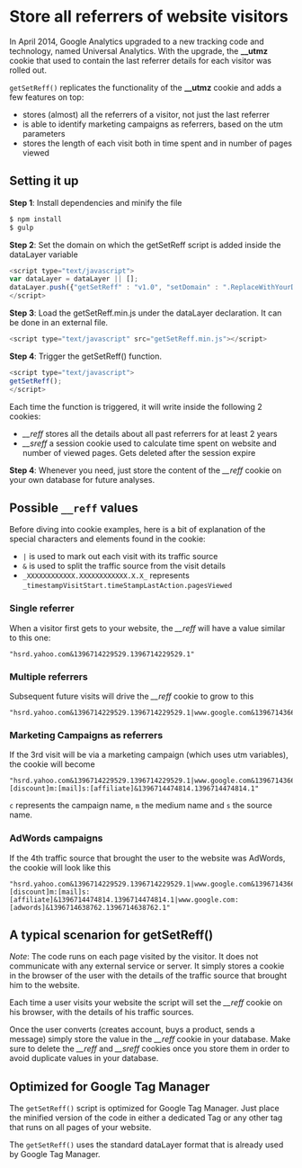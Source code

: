 Store all referrers of website visitors
===

In April 2014, Google Analytics upgraded to a new tracking code and technology, named Universal Analytics.
With the upgrade, the **__utmz** cookie that used to contain the last referrer details for each visitor was rolled out.

`getSetReff()` replicates the functionality of the **__utmz** cookie and adds a few features on top:
* stores (almost) all the referrers of a visitor, not just the last referrer
* is able to identify marketing campaigns as referrers, based on the utm parameters
* stores the length of each visit both in time spent and in number of pages viewed

Setting it up
---

**Step 1**:
Install dependencies and minify the file
```bash
$ npm install
$ gulp
```

**Step 2**:
Set the domain on which the getSetReff script is added inside the dataLayer variable
```javascript
<script type="text/javascript">
var dataLayer = dataLayer || [];
dataLayer.push({"getSetReff" : "v1.0", "setDomain" : ".ReplaceWithYourDomain.com"});
</script>
```

**Step 3**:
Load the getSetReff.min.js under the dataLayer declaration. It can be done in an external file.
```javascript
<script type="text/javascript" src="getSetReff.min.js"></script>
```

**Step 4**:
Trigger the getSetReff() function.
```javascript
<script type="text/javascript">
getSetReff();
</script>
```
Each time the function is triggered, it will write inside the following 2 cookies:
 * *__reff* stores all the details about all past referrers for at least 2 years
 * *__sreff* a session cookie used to calculate time spent on website and number of viewed pages. Gets deleted after the session expire

**Step 4**:
Whenever you need, just store the content of the *__reff* cookie on your own database for future analyses.

Possible `__reff` values
---

Before diving into cookie examples, here is a bit of explanation of the special characters and elements found in the cookie:
* `|` is used to mark out each visit with its traffic source
* `&` is used to split the traffic source from the visit details
* `_XXXXXXXXXXXX.XXXXXXXXXXXX.X.X_` represents `_timestampVisitStart.timeStampLastAction.pagesViewed`

### Single referrer
When a visitor first gets to your website, the *__reff* will have a value similar to this one:

```
"hsrd.yahoo.com&1396714229529.1396714229529.1"
```

### Multiple referrers
Subsequent future visits will drive the *__reff* cookie to grow to this

```
"hsrd.yahoo.com&1396714229529.1396714229529.1|www.google.com&1396714366071.1396714366071.1"
```

### Marketing Campaigns as referrers
If the 3rd visit will be via a marketing campaign (which uses utm variables), the cookie will become

```
"hsrd.yahoo.com&1396714229529.1396714229529.1|www.google.com&1396714366071.1396714366071.1|c:[discount]m:[mail]s:[affiliate]&1396714474814.1396714474814.1"
```

`c` represents the campaign name, `m` the medium name and `s` the source name.

### AdWords campaigns
If the 4th traffic source that brought the user to the website was AdWords, the cookie will look like this

```
"hsrd.yahoo.com&1396714229529.1396714229529.1|www.google.com&1396714366071.1396714366071.1|c:[discount]m:[mail]s:[affiliate]&1396714474814.1396714474814.1|www.google.com:[adwords]&1396714638762.1396714638762.1"
```

A typical scenarion for getSetReff()
---

_Note_: The code runs on each page visited by the visitor. It does not communicate with any external service or server.
It simply stores a cookie in the browser of the user with the details of the traffic source that brought him to the website.

Each time a user visits your website the script will set the *__reff* cookie on his browser, with the details of his traffic sources.

Once the user converts (creates account, buys a product, sends a message) simply store the value in the *__reff* cookie in your database. Make sure to delete the *__reff* and *__sreff* cookies once you store them in order to avoid duplicate values in your database.


Optimized for Google Tag Manager
---

The `getSetReff()` script is optimized for Google Tag Manager. Just place the minified version of the code in either a dedicated Tag or any other tag that runs on all pages of your website.

The `getSetReff()` uses the standard dataLayer format that is already used by Google Tag Manager.
